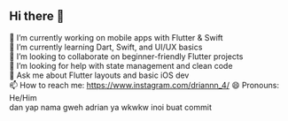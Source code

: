 ## Hi there 👋

<!--
**driannn4/driannn4** is a ✨ _special_ ✨ repository because its `README.md` (this file) appears on your GitHub profile.

Here are some ideas to get you started:

- 🔭 I’m currently working on ...
- 🌱 I’m currently learning ...
- 👯 I’m looking to collaborate on ...
- 🤔 I’m looking for help with ...
- 💬 Ask me about ...
- 📫 How to reach me: ...
- 😄 Pronouns: ...
- ⚡ Fun fact: ...
-->
🔭 I’m currently working on mobile apps with Flutter & Swift  
🌱 I’m currently learning Dart, Swift, and UI/UX basics  
👯 I’m looking to collaborate on beginner-friendly Flutter projects  
🤔 I’m looking for help with state management and clean code  
💬 Ask me about Flutter layouts and basic iOS dev  
📫 How to reach me: https://www.instagram.com/driannn_4/
😄 Pronouns: He/Him  
dan yap
nama gweh adrian ya wkwkw
inoi buat commit





